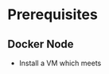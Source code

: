 # Prerequisites

## Docker Node
* Install a VM which meets 
<!--stackedit_data:
eyJoaXN0b3J5IjpbMTA2MjE3NjE5MF19
-->